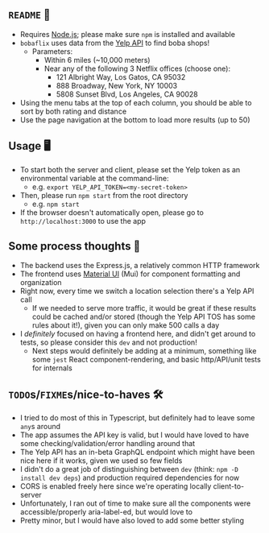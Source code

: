 ## `README` 📖
- Requires [Node.js](https://nodejs.org/en); please make sure `npm` is installed and available
- `bobaflix` uses data from the [Yelp API](https://docs.developer.yelp.com/reference/v3_business_search) to find boba shops!
  - Parameters:
    - Within 6 miles (~10,000 meters)
    - Near any of the following 3 Netflix offices (choose one):
        - 121 Albright Way, Los Gatos, CA 95032
        - 888 Broadway, New York, NY 10003
        - 5808 Sunset Blvd, Los Angeles, CA 90028
- Using the menu tabs at the top of each column, you should be able to sort by both rating and distance
- Use the page navigation at the bottom to load more results (up to 50)

## Usage 🖥️
- To start both the server and client, please set the Yelp token as an environmental variable at the command-line:
  - e.g. `export YELP_API_TOKEN=<my-secret-token>`
- Then, please run `npm start` from the root directory
  - e.g. `npm start`
- If the browser doesn't automatically open, please go to `http://localhost:3000` to use the app

## Some process thoughts 🧠
- The backend uses the Express.js, a relatively common HTTP framework
- The frontend uses [Material UI](https://mui.com/) (Mui) for component formatting and organization
- Right now, every time we switch a location selection there's a Yelp API call
  - If we needed to serve more traffic, it would be great if these results could be cached and/or stored (though the Yelp API TOS has some rules about it!), given you can only make 500 calls a day 
- I _definitely_ focused on having a frontend here, and didn't get around to tests, so please consider this `dev` and not production!
  - Next steps would definitely be adding at a minimum, something like some `jest` React component-rendering, and basic http/API/unit tests for internals
  
## `TODO`s/`FIXME`s/nice-to-haves 🛠️
- I tried to do most of this in Typescript, but definitely had to leave some `any`s around
- The app assumes the API key is valid, but I would have loved to have some checking/validation/error handling around that
- The Yelp API has an in-beta GraphQL endpoint which might have been nice here if it works, given we used so few fields
- I didn't do a great job of distinguishing between `dev` (think: `npm -D install dev deps`) and production required dependencies for now
- CORS is enabled freely here since we're operating locally client-to-server
- Unfortunately, I ran out of time to make sure all the components were accessible/properly aria-label-ed, but would love to
- Pretty minor, but I would have also loved to add some better styling